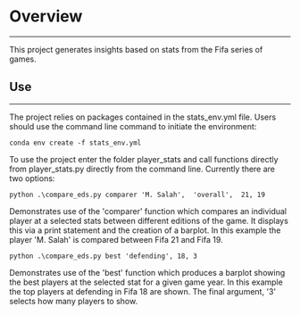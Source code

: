 # Overview

---
This project generates insights based on stats from 
the Fifa series of games.

## Use

--- 
The project relies on packages contained in the 
stats_env.yml file. Users should use the command line 
command to initiate the environment:

`conda env create -f stats_env.yml`

To use the project enter the folder player_stats and
call functions directly from  player_stats.py 
directly from the command line. Currently there are 
two options:

`python .\compare_eds.py comparer 'M. Salah', 
'overall',  21, 19`

Demonstrates use of the 'comparer' function which 
compares an individual player at a selected stats
between different editions of the game. It displays
this via a print statement and the creation of a 
barplot. In this example the player 'M. Salah' is
compared between Fifa 21 and Fifa 19.

`python .\compare_eds.py best 'defending', 18, 3`

Demonstrates use of the 'best' function which 
produces a barplot showing the best players at 
the selected stat for a given game year. In this
example the top players at defending in Fifa 18 
are shown. The final argument, '3' selects how 
many players to show.